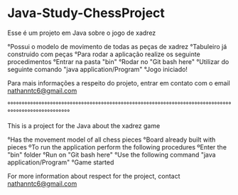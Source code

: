 # Java-Study-ChessProject
Esse é um projeto em Java sobre o jogo de xadrez

°Possui o modelo de movimento de todas as peças de xadrez
°Tabuleiro já construido com peças
°Para rodar a aplicação realize os seguinte procedimentos
	°Entrar na pasta "bin"
	°Rodar no "Git bash here"
	°Utilizar do seguinte comando "java application/Program"
	°Jogo iniciado!

Para mais informações a respeito do projeto, entrar em contato com o email nathanntc6@gmail.com

°°°°°°°°°°°°°°°°°°°°°°°°°°°°°°°°°°°°°°°°°°°°°°°°°°°°°°°°°°°°°°°°°°°°°°°°°°°°°°°°°°°°°°°°°°°°°°°°°°°°°

This is a project for the Java about the xadrez game

°Has the movement model of all chess pieces
°Board already built with pieces
ºTo run the application perform the following procedures
	ºEnter the "bin" folder
	°Run on "Git bash here" 
	°Use the following command "java application/Program"
	°Game started

For more information about respect for the project, contact nathanntc6@gmail.com
